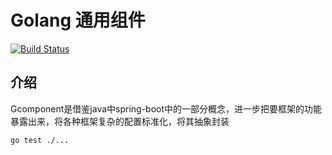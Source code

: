 # Golang 通用组件 

[![Build Status](https://github.com/guoxinl/gcomponent/workflows/build-and-test/badge.svg?branch=master)](https://github.com/guoxinl/gcomponent/actions?query=branch%3Amaster)
## 介绍
Gcomponent是借鉴java中spring-boot中的一部分概念，进一步把要框架的功能暴露出来，将各种框架复杂的配置标准化，将其抽象封装

```shell script
go test ./...
```